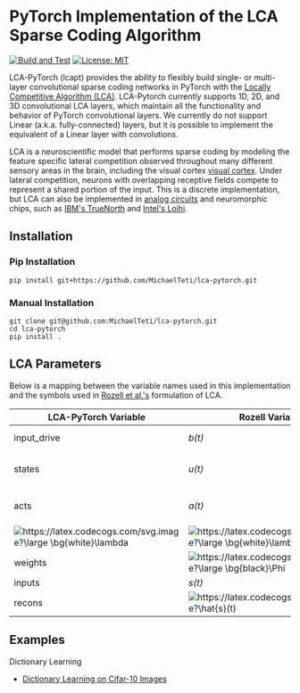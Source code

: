 
# PyTorch Implementation of the LCA Sparse Coding Algorithm

[![Build and Test](https://github.com/MichaelTeti/lca-pytorch/actions/workflows/build.yml/badge.svg)](https://github.com/MichaelTeti/lca-pytorch/actions/workflows/build.yml)
[![License: MIT](https://img.shields.io/badge/License-MIT-yellow.svg)](https://opensource.org/licenses/MIT)

LCA-PyTorch (lcapt) provides the ability to flexibly build single- or multi-layer convolutional sparse coding networks in PyTorch with the [Locally Competitive Algorithm (LCA)](https://www.ece.rice.edu/~eld1/papers/Rozell08.pdf). LCA-Pytorch currently supports 1D, 2D, and 3D convolutional LCA layers, which maintain all the functionality and behavior of PyTorch convolutional layers. We currently do not support Linear (a.k.a. fully-connected) layers, but it is possible to implement the equivalent of a Linear layer with convolutions.  

LCA is a neuroscientific model that performs sparse coding by modeling the feature specific lateral competition observed throughout many different sensory areas in the brain, including the visual cortex [visual cortex](https://www.nature.com/articles/s41586-019-0997-6). Under lateral competition, neurons with overlapping receptive fields compete to represent a shared portion of the input. This is a discrete implementation, but LCA can also be implemented in [analog circuits](https://patentimages.storage.googleapis.com/30/8f/6e/5d9da903f0d635/US7783459.pdf) and neuromorphic chips, such as [IBM's TrueNorth](https://www.frontiersin.org/articles/10.3389/fnins.2019.00754/full) and [Intel's Loihi](https://ieeexplore.ieee.org/abstract/document/9325356?casa_token=0kxjP50T3IIAAAAA:EOCnIf4-fMYowF7HgTLo0UQyKLWbrWW7VnOT1TZ2DI0U_cUCBYBQv1GN8r49LtISezWQ--A).

## Installation  

### Pip Installation

```
pip install git+https://github.com/MichaelTeti/lca-pytorch.git
```

### Manual Installation

```
git clone git@github.com:MichaelTeti/lca-pytorch.git
cd lca-pytorch
pip install .
```

## LCA Parameters

Below is a mapping between the variable names used in this implementation and the symbols used in [Rozell et al.'s](https://www.ece.rice.edu/~eld1/papers/Rozell08.pdf) formulation of LCA.

| **LCA-PyTorch Variable** | **Rozell Variable** | **Description** |
| --- | --- | --- |
| input_drive | *b(t)* | Drive from the inputs/stimulus |
| states | *u(t)* | Internal state/membrane potential |
| acts | *a(t)* | Code/Representation or External Communication |
| <img src="https://latex.codecogs.com/svg.image?\large&space;\bg{black}\lambda" title="https://latex.codecogs.com/svg.image?\large \bg{white}\lambda" /> | <img src="https://latex.codecogs.com/svg.image?\large&space;\bg{white}\lambda" title="https://latex.codecogs.com/svg.image?\large \bg{white}\lambda" /> | Transfer function threshold value |
| weights | <img src="https://latex.codecogs.com/svg.image?\large&space;\bg{black}\Phi" title="https://latex.codecogs.com/svg.image?\large \bg{black}\Phi" /> | Dictionary/Features |
| inputs | *s(t)* | Input data |
| recons | <img src="https://latex.codecogs.com/svg.image?\hat{s}(t)" title="https://latex.codecogs.com/svg.image?\hat{s}(t)" /> | Reconstruction of the input *s(t)* |

## Examples

Dictionary Learning
  * [Dictionary Learning on Cifar-10 Images](https://github.com/MichaelTeti/lca-pytorch/blob/main/examples/builtin_dictionary_learning_cifar.ipynb)
